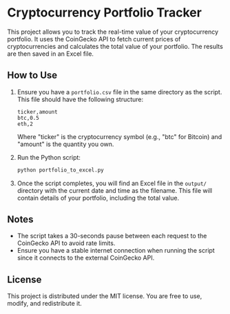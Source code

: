 
# Cryptocurrency Portfolio Tracker

This project allows you to track the real-time value of your cryptocurrency portfolio. It uses the CoinGecko API to fetch current prices of cryptocurrencies and calculates the total value of your portfolio. The results are then saved in an Excel file.

## How to Use

1. Ensure you have a `portfolio.csv` file in the same directory as the script. This file should have the following structure:

    ```
    ticker,amount
    btc,0.5
    eth,2
    ```

    Where "ticker" is the cryptocurrency symbol (e.g., "btc" for Bitcoin) and "amount" is the quantity you own.

2. Run the Python script:

    ```bash
    python portfolio_to_excel.py
    ```

3. Once the script completes, you will find an Excel file in the `output/` directory with the current date and time as the filename. This file will contain details of your portfolio, including the total value.

## Notes

- The script takes a 30-seconds pause between each request to the CoinGecko API to avoid rate limits.
- Ensure you have a stable internet connection when running the script since it connects to the external CoinGecko API.

## License

This project is distributed under the MIT license. You are free to use, modify, and redistribute it.
